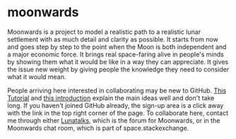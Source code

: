 # moonwards
Moonwards is a project to model a realistic path to a realistic lunar settlement with as much detail and clarity as possible. 
It starts from now and goes step by step to the point when the Moon is both independent and a major economic force. It brings real space-faring alive in people's minds by showing them what it would be like in a way they can appreciate. 
It gives the issue new weight by giving people the knowledge they need to consider what it would mean. 


People arriving here interested in collaborating may be new to GitHub. 
<a href="https://guides.github.com/activities/hello-world/">This Tutorial</a> and 
<a href="https://guides.github.com/introduction/flow/?">this introduction</a> explain the main ideas well and don't take long. 
If you haven't joined GitHub already, the sign-up area is a click away with the link in the top right corner of the page. To 
collaborate here, contact me through either <a href="http://moonwards.com/forum/">Lunatalks</a>, which is the forum for Moonwards, or in the Moonwards chat room, which is part of space.stackexchange.
